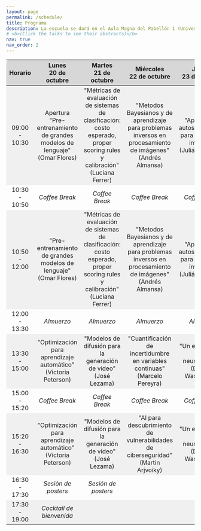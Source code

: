```yaml
---
layout: page
permalink: /schedule/
title: Programa
description: La escuela se dará en el Aula Magna del Pabellón 1 (Universidad de Buenos Aires), entre el 20 de octubre y el 24 de octubre 2025.
# <b>(Click the talks to see their abstracts)</b>
nav: true
nav_order: 2
---
```


<div>
<table class="table" id="standings" style="border-collapse:collapse; width:100%; text-align:center;">
  <tr class="header" style="background-color:rgb(215, 215, 215); border-top: 1pt solid white; border-bottom: 1pt solid black;">
    <th style="border-top-left-radius: 10px; width: 15%;">Horario</th>
    <th style="width: 17%;">Lunes<br>20 de octubre</th>
    <th style="width: 17%;">Martes<br>21 de octubre</th>
    <th style="width: 17%;">Miércoles<br>22 de octubre</th>
    <th style="width: 17%;">Jueves<br>23 de octubre</th>
    <th style="width: 17%; border-top-right-radius: 10px;">Viernes<br>24 de octubre</th>
  </tr>
  
  <!-- 09:00 - 10:30 -->
  <tr style="background-color:rgb(240,240,240);">
    <td>09:00 - 10:30</td>
    <td>Apertura<br>"Pre-entrenamiento de grandes modelos de lenguaje" (Omar Flores)</td>
    <td>"Métricas de evaluación de sistemas de clasificación: costo esperado, proper scoring rules y calibración" (Luciana Ferrer)</td>
    <td>"Metodos Bayesianos y de aprendizaje para problemas inversos en procesamiento de imágenes" (Andrés Almansa)</td>
    <td>"Aprendizaje autosupervisado para problemas inversos" (Julián Tachella)</td>
    <td>"Transporte Óptimo Computacional" (Marco Cuturi)</td>
  </tr>

  <!-- 10:30 - 10:50 -->
  <tr>
    <td>10:30 - 10:50</td>
    <td><i>Coffee Break</i></td>
    <td><i>Coffee Break</i></td>
    <td><i>Coffee Break</i></td>
    <td><i>Coffee Break</i></td>
    <td><i>Coffee Break</i></td>
  </tr>

  <!-- 10:50 - 12:00 -->
  <tr style="background-color:rgb(240,240,240);">
    <td>10:50 - 12:00</td>
    <td>"Pre-entrenamiento de grandes modelos de lenguaje" (Omar Flores)</td>
    <td>"Métricas de evaluación de sistemas de clasificación: costo esperado, proper scoring rules y calibración" (Luciana Ferrer)</td>
    <td>"Metodos Bayesianos y de aprendizaje para problemas inversos en procesamiento de imágenes" (Andrés Almansa)</td>
    <td>"Aprendizaje autosupervisado para problemas inversos" (Julián Tachella)</td>
    <td>"Transporte Óptimo Computacional" (Marco Cuturi)</td>
  </tr>

  <!-- 12:00 - 13:30 -->
  <tr>
    <td>12:00 - 13:30</td>
    <td><i>Almuerzo</i></td>
    <td><i>Almuerzo</i></td>
    <td><i>Almuerzo</i></td>
    <td><i>Almuerzo</i></td>
    <td><i>Almuerzo / Tiempo libre</i></td>
  </tr>

  <!-- 13:30 - 15:00 -->
  <tr style="background-color:rgb(240,240,240);">
    <td>13:30 - 15:00</td>
    <td>"Optimización para aprendizaje automático" (Victoria Peterson)</td>
    <td>"Modelos de difusión para la generación de video" (José Lezama)</td>
    <td>"Cuantificación de incertidumbre en variables continuas" (Marcelo Pereyra)</td>
    <td>"Un enfoque ML a la neurociencia" (Demian Wasserman)</td>
    <td></td>
  </tr>

  <!-- 15:00 - 15:20 -->
  <tr>
    <td>15:00 - 15:20</td>
    <td><i>Coffee Break</i></td>
    <td><i>Coffee Break</i></td>
    <td><i>Coffee Break</i></td>
    <td><i>Coffee Break</i></td>
    <td></td>
  </tr>

  <!-- 15:20 - 16:30 -->
  <tr style="background-color:rgb(240,240,240);">
    <td>15:20 - 16:30</td>
    <td>"Optimización para aprendizaje automático" (Victoria Peterson)</td>
    <td>"Modelos de difusión para la generación de video" (José Lezama)</td>
    <td>"AI para descubrimiento de vulnerabilidades de ciberseguridad" (Martin Arjvoiky)</td>
    <td>"Un enfoque ML a la neurociencia" (Demian Wasserman)</td>
    <td></td>
  </tr>

  <!-- 16:30 - 17:30 -->
  <tr>
    <td>16:30 - 17:30</td>
    <td><i>Sesión de posters</i></td>
    <td><i>Sesión de posters</i></td>
    <td></td>
    <td></td>
    <td></td>
  </tr>

  <!-- 17:30 - 19:00 -->
  <tr style="background-color:rgb(240,240,240);">
    <td>17:30 - 19:00</td>
    <td><i>Cocktail de bienvenida</i></td>
    <td></td>
    <td></td>
    <td></td>
    <td></td>
  </tr>
</table>
</div>

